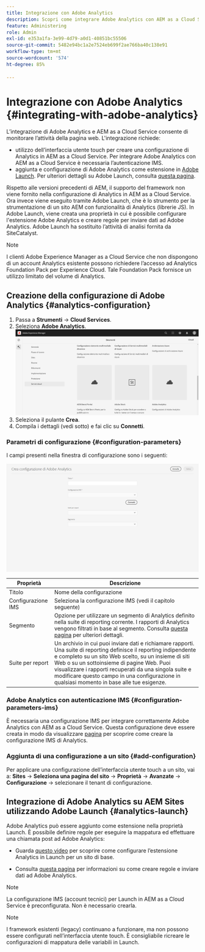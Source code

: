 ```yaml
---
title: Integrazione con Adobe Analytics
description: Scopri come integrare Adobe Analytics con AEM as a Cloud Service utilizzando l’interfaccia utente touch e Adobe Launch.
feature: Administering
role: Admin
exl-id: e353a1fa-3e99-4d79-a0d1-40851bc55506
source-git-commit: 5482e94bc1a2e7524eb699f2ae766ba40c138e91
workflow-type: tm+mt
source-wordcount: '574'
ht-degree: 85%

---
```


# Integrazione con Adobe Analytics {#integrating-with-adobe-analytics}

L’integrazione di Adobe Analytics e AEM as a Cloud Service consente di monitorare l’attività della pagina web. L&#39;integrazione richiede:

* utilizzo dell’interfaccia utente touch per creare una configurazione di Analytics in AEM as a Cloud Service. Per integrare Adobe Analytics con AEM as a Cloud Service è necessaria l’autenticazione IMS.
* aggiunta e configurazione di Adobe Analytics come estensione in [Adobe Launch](#analytics-launch). Per ulteriori dettagli su Adobe Launch, consulta [questa pagina](https://experienceleague.adobe.com/docs/experience-platform/tags/get-started/quick-start.html?lang=it).

Rispetto alle versioni precedenti di AEM, il supporto del framework non viene fornito nella configurazione di Analytics in AEM as a Cloud Service. Ora invece viene eseguito tramite Adobe Launch, che è lo strumento per la strumentazione di un sito AEM con funzionalità di Analytics (librerie JS). In Adobe Launch, viene creata una proprietà in cui è possibile configurare l&#39;estensione Adobe Analytics e creare regole per inviare dati ad Adobe Analytics. Adobe Launch ha sostituito l’attività di analisi fornita da SiteCatalyst.

>[!NOTE]
>
>I clienti Adobe Experience Manager as a Cloud Service che non dispongono di un account Analytics esistente possono richiedere l’accesso ad Analytics Foundation Pack per Experience Cloud. Tale Foundation Pack fornisce un utilizzo limitato del volume di Analytics.

## Creazione della configurazione di Adobe Analytics {#analytics-configuration}

1. Passa a **Strumenti** → **Cloud Services**.
2. Seleziona **Adobe Analytics**.
   ![Finestra Adobe Analytics](assets/analytics_screen2.png "Finestra Adobe Analytics")
3. Seleziona il pulante **Crea**.
4. Compila i dettagli (vedi sotto) e fai clic su **Connetti**.

### Parametri di configurazione {#configuration-parameters}

I campi presenti nella finestra di configurazione sono i seguenti:

![Parametri di configurazione](assets/properties_field2.png "Parametri di configurazione")

| Proprietà | Descrizione |
|---|---|
| Titolo | Nome della configurazione |
| Configurazione IMS | Seleziona la configurazione IMS (vedi il capitolo seguente) |
| Segmento | Opzione per utilizzare un segmento di Analytics definito nella suite di reporting corrente. I rapporti di Analytics vengono filtrati in base al segmento. Consulta [questa pagina](https://experienceleague.adobe.com/docs/analytics/components/segmentation/seg-overview.html?lang=it) per ulteriori dettagli. |
| Suite per report | Un archivio in cui puoi inviare dati e richiamare rapporti. Una suite di reporting definisce il reporting indipendente e completo su un sito Web scelto, su un insieme di siti Web o su un sottoinsieme di pagine Web. Puoi visualizzare i rapporti recuperati da una singola suite e modificare questo campo in una configurazione in qualsiasi momento in base alle tue esigenze. |

### Adobe Analytics con autenticazione IMS {#configuration-parameters-ims}

È necessaria una configurazione IMS per integrare correttamente Adobe Analytics con AEM as a Cloud Service. Questa configurazione deve essere creata in modo da visualizzare [pagina](/help/sites-cloud/integrating/integration-adobe-analytics-ims.md) per scoprire come creare la configurazione IMS di Analytics.

### Aggiunta di una configurazione a un sito {#add-configuration}

Per applicare una configurazione dell’interfaccia utente touch a un sito, vai a: **Sites** → **Seleziona una pagina del sito** → **Proprietà** → **Avanzate** → **Configurazione** → selezionare il tenant di configurazione.

## Integrazione di Adobe Analytics su AEM Sites utilizzando Adobe Launch {#analytics-launch}

Adobe Analytics può essere aggiunto come estensione nella proprietà Launch. È possibile definire regole per eseguire la mappatura ed effettuare una chiamata post ad Adobe Analytics:

* Guarda [questo video](https://experienceleague.adobe.com/docs/analytics-learn/tutorials/implementation/via-adobe-launch/basic-configuration-of-the-analytics-launch-extension.html?lang=it) per scoprire come configurare l’estensione Analytics in Launch per un sito di base.

* Consulta [questa pagina](https://experienceleague.adobe.com/docs/core-services-learn/implementing-in-websites-with-launch/implement-solutions/analytics.html?lang=it) per informazioni su come creare regole e inviare dati ad Adobe Analytics.

>[!NOTE]
>
>La configurazione IMS (account tecnici) per Launch in AEM as a Cloud Service è preconfigurata. Non è necessario crearla.

>[!NOTE]
>
>I framework esistenti (legacy) continuano a funzionare, ma non possono essere configurati nell’interfaccia utente touch. È consigliabile ricreare le configurazioni di mappatura delle variabili in Launch.
